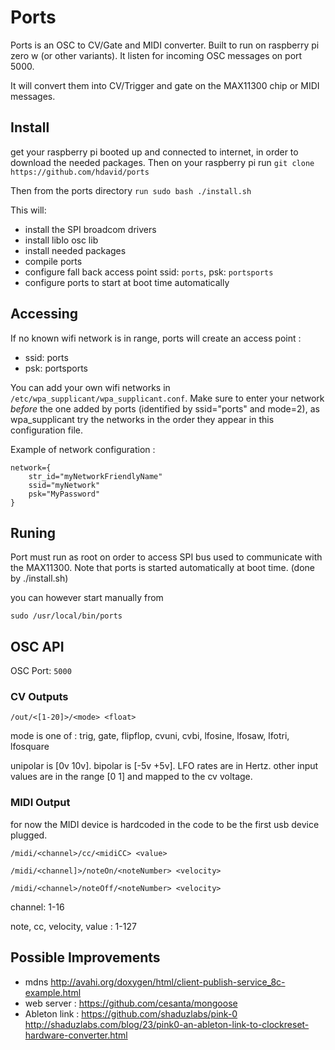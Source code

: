 # Ports
Ports is an OSC to CV/Gate and MIDI converter.
Built to run on raspberry pi zero w (or other variants). 
It listen for incoming OSC messages on port 5000.

It will convert them into CV/Trigger and gate on the MAX11300 chip or MIDI messages.


## Install

get your raspberry pi booted up and connected to internet, in order to download the needed packages. Then on your raspberry pi run `git clone https://github.com/hdavid/ports`

Then from the ports directory `run sudo bash ./install.sh`

This will:
- install the SPI broadcom drivers
- install liblo osc lib
- install needed packages
- compile ports
- configure fall back access point ssid: `ports`, psk: `portsports`
- configure ports to start at boot time automatically

## Accessing

If no known wifi network is in range, ports will create an access point : 
- ssid: ports
- psk: portsports

You can add your own wifi networks in `/etc/wpa_supplicant/wpa_supplicant.conf`. 
Make sure to enter your network _before_ the one added by ports (identified by ssid="ports" and mode=2), as wpa_supplicant try the networks in the order they appear in this configuration file.

Example of network configuration :
```
network={
	str_id="myNetworkFriendlyName"
    ssid="myNetwork"
    psk="MyPassword"
}
```


## Runing
Port must run as root on order to access SPI bus used to communicate with the MAX11300.
Note that ports is started automatically at boot time. (done by ./install.sh)

you can however start manually from 
```
sudo /usr/local/bin/ports
```


## OSC API

OSC Port: `5000`


### CV Outputs

`/out/<[1-20]>/<mode> <float>`

mode is one of : trig, gate, flipflop, cvuni, cvbi, lfosine, lfosaw, lfotri, lfosquare

unipolar is [0v 10v]. bipolar is [-5v +5v]. 
LFO rates are in Hertz.
other input values are in the range [0 1] and mapped to the cv voltage.

### MIDI Output

for now the MIDI device is hardcoded in the code to be the first usb device plugged.

`/midi/<channel>/cc/<midiCC> <value>`

`/midi/<channel]>/noteOn/<noteNumber> <velocity>`

`/midi/<channel>/noteOff/<noteNumber> <velocity>`

channel: 1-16

note, cc, velocity, value : 1-127


## Possible Improvements

- mdns http://avahi.org/doxygen/html/client-publish-service_8c-example.html
- web server : https://github.com/cesanta/mongoose
- Ableton link : https://github.com/shaduzlabs/pink-0 http://shaduzlabs.com/blog/23/pink0-an-ableton-link-to-clockreset-hardware-converter.html


